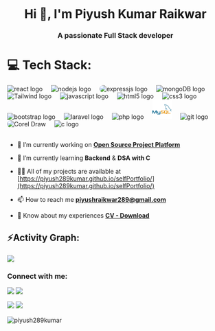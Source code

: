 <h1 align="center">Hi 👋, I'm Piyush Kumar Raikwar</h1>
<h3 align="center">A passionate Full Stack developer</h3>

# 💻 Tech Stack:

<div align="left">
  <img src="https://cdn.jsdelivr.net/gh/devicons/devicon/icons/react/react-original.svg" height="30" alt="react logo"/>
  <img width="12"/>
  <img src="https://cibadress.com/app/project.dev/admin/upload_media/users_profiles_picture/22_Apr_2024_04_07_14pm_png-transparent-green-grass-nodejs-javascript-react-mean-angularjs-logo-symbol-removebg-preview.png" height="30" alt="nodejs logo"/>
  <img width="12"/>
  <img src="https://cdn.hashnode.com/res/hashnode/image/upload/v1675637255386/f3a9a38b-116d-4b35-8f46-8d8abb78166f.png" height="30" alt="expressjs logo" style="border-radius:18px"/>
  <img width="12"/>
  <img src="https://cibadress.com/app/project.dev/admin/upload_media/users_profiles_picture/22_Apr_2024_04_10_14pm_pngwing.com.png" height="30" alt="mongoDB logo"/>
  <img width="12"/>
  <img src="https://upload.wikimedia.org/wikipedia/commons/thumb/d/d5/Tailwind_CSS_Logo.svg/768px-Tailwind_CSS_Logo.svg.png?20230715030042" height="26" alt="Tailwind logo"  />
  <img width="12" />
  <img src="https://cdn.jsdelivr.net/gh/devicons/devicon/icons/javascript/javascript-original.svg" height="30" alt="javascript logo"  />
  <img width="12" />
  <img src="https://cdn.jsdelivr.net/gh/devicons/devicon/icons/html5/html5-original.svg" height="30" alt="html5 logo"  />
  <img width="12" />
  <img src="https://cdn.jsdelivr.net/gh/devicons/devicon/icons/css3/css3-original.svg" height="30" alt="css3 logo"  />
  <img width="12" />
  <img src="https://cdn.jsdelivr.net/gh/devicons/devicon/icons/bootstrap/bootstrap-original.svg" height="30" alt="bootstrap logo"  />
  <img width="12" />
  <img src="https://cibadress.com/images/laravel_logo.png" height="30" alt="laravel logo"  />
  <img width="12" />
  <img src="https://cdn.jsdelivr.net/gh/devicons/devicon/icons/php/php-original.svg" height="30" alt="php logo"  />
  <img width="12" />
  <img src="https://raw.githubusercontent.com/devicons/devicon/master/icons/mysql/mysql-original-wordmark.svg" height="45" alt="mysql logo"  />
  <img width="12" />
  <img src="https://cdn.jsdelivr.net/gh/devicons/devicon/icons/git/git-original.svg" height="30" alt="git logo"  />
  <img width="12" />
  <img src="https://cdn3d.iconscout.com/3d/free/preview/free-corel-draw-9234644-7516869.png?f=webp&h=700" height="30" alt="Corel Draw" style='border-radius:8px' />
  <img width="12"/>
  <img src="https://cdn.jsdelivr.net/gh/devicons/devicon/icons/c/c-original.svg" height="30" alt="c logo"/>
  <img width="12" />
</div>
<br>

- 🔭 I’m currently working on [**Open Source Project Platform**](https://cibadress.com/app/project.dev)

- 🌱 I’m currently learning **Backend** & **DSA with C**

- 👨‍💻 All of my projects are available at [https://piyush289kumar.github.io/selfPortfolio/](https://piyush289kumar.github.io/selfPortfolio/)

- 📫 How to reach me **piyushraikwar289@gmail.com**

- 📄 Know about my experiences [**CV - Download**](https://piyush289kumar.github.io/selfPortfolio/Resume/Piyush%20Shailendra%20Kumar%20Raikwar.pdf)

<h2>⚡Activity Graph:</h2>
<img align="center" src="https://github-readme-activity-graph.vercel.app/graph?username=Piyush289kumar&theme=default"/>

<h3 align="left">Connect with me:</h3>

<p align="center">
  
<div> <a href="https://www.linkedin.com/in/piyush-kumar-raikwar-800b7b1b3" target="_blank"><img src="https://img.shields.io/badge/LinkedIn-0077B5?style=for-the-badge&logo=linkedin&logoColor=white" target="_blank"></a>
<a href="https://github.com/Piyush289kumar" target="_blank"><img src="https://img.shields.io/badge/GitHub-100000?style=for-the-badge&logo=github&logoColor=white" target="_blank"></a>
  
<a href="https://www.instagram.com/piyush_nqa" target="_blank"><img src="https://img.shields.io/badge/Instagram-E4405F?style=for-the-badge&logo=instagram&logoColor=white" target="_blank"></a>
<a href = "mailto:piyushraikwar289@gmail.com"><img src="https://img.shields.io/badge/-Gmail-%23333?style=for-the-badge&logo=gmail&logoColor=white" target="_blank"></a></p></div>
<p><img align="center" src="https://github-readme-stats.vercel.app/api/top-langs?username=piyush289kumar&show_icons=true&locale=en&layout=compact" alt="piyush289kumar" /></p>

